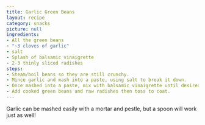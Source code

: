 ```yaml
---
title: Garlic Green Beans
layout: recipe
category: snacks
picture: null
ingredients:
- All the green beans
- "~3 cloves of garlic"
- salt
- Splash of balsamic vinaigrette
- 2-3 thinly sliced radishes
steps:
- Steam/boil beans so they are still crunchy.
- Mince garlic and mash into a paste, using salt to break it down.
- Once mashed into a paste, mix with balsamic vinaigrette until desired taste.
- Add cooked green beans and raw radishes then toss to coat.
---
```


Garlic can be mashed easily with a mortar and pestle, but a spoon will work just as well!